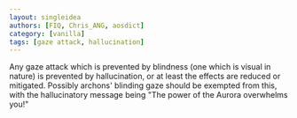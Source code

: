 ```yaml
---
layout: singleidea
authors: [FIQ, Chris_ANG, aosdict]
category: [vanilla]
tags: [gaze attack, hallucination]
---
```

Any gaze attack which is prevented by blindness (one which is visual in nature) is prevented by hallucination, or at least the effects are reduced or mitigated. Possibly archons' blinding gaze should be exempted from this, with the hallucinatory message being "The power of the Aurora overwhelms you!"
